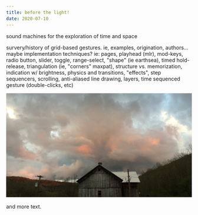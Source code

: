 ```yaml
---
title: before the light!
date: 2020-07-10
---
```

sound machines for the exploration of time and space

survery/history of grid-based gestures. ie, examples, origination, authors... maybe implementation techniques? ie: pages, playhead (mlr), mod-keys, radio button, slider, toggle, range-select, "shape" (ie earthsea), timed hold-release, triangulation (ie, "corners" maxpat), structure vs. memorization, indication w/ brightness, physics and transitions, "effects", step sequencers, scrolling, anti-aliased line drawing, layers, time sequenced gesture (double-clicks, etc)

<img src="/images/barn.jpg" class="img-100">

and more text.

